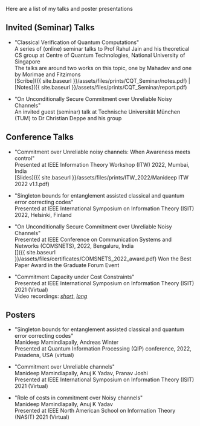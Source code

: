 Here are a list of my talks and poster presentations

## Invited (Seminar) Talks
- "Classical Verification of Quantum Computations" \
A series of (online) seminar talks to Prof Rahul Jain and his theoretical CS group at Centre of Quantum Technologies, National University of Singapore \
The talks are around two works on this topic, one by Mahadev and one by Morimae and Fitzimons \
[Scribe]({{ site.baseurl }}/assets/files/prints/CQT_Seminar/notes.pdf) | [Notes]({{ site.baseurl }}/assets/files/prints/CQT_Seminar/report.pdf)

- "On Unconditionally Secure Commitment over Unreliable Noisy Channels" \
An invited guest (seminar) talk at Technische Universität München (TUM) to Dr Christian Deppe and his group

## Conference Talks
- "Commitment over Unreliable noisy channels: When Awareness meets control"\
Presented at IEEE Information Theory Workshop (ITW) 2022, Mumbai, India \
[Slides]({{ site.baseurl }}/assets/files/prints/ITW_2022/Manideep ITW 2022 v1.1.pdf) 

- "Singleton bounds for entanglement assisted classical and quantum error correcting codes" \
Presented at IEEE International Symposium on Information Theory (ISIT) 2022, Helsinki, Finland

- "On Unconditionally Secure Commitment over Unreliable Noisy Channels" \
Presented at IEEE Conference on Communication Systems and Networks (COMSNETS), 2022, Bengaluru, India \
[<i class="fa fa-trophy" aria-hidden="true"></i>]({{ site.baseurl }}/assets/files/certificates/COMSNETS_2022_award.pdf)  Won the Best Paper Award in the Graduate Forum Event

- "Commitment Capacity under Cost Constraints" \
Presented at IEEE International Symposium on Information Theory (ISIT) 2021 (Virtual) \
Video recordings: [_short_](https://drive.google.com/file/d/1wa_nDtqyEUFPBMkJChlZAyT96lmBZcB5/view?usp=sharing), [_long_](https://drive.google.com/file/d/1hgJ9LcpQ_dybLoeyZEmrDeuTUJVGlrOR/view?usp=sharing)


## Posters
- "Singleton bounds for entanglement assisted classical and quantum error correcting codes" \
Manideep Mamindlapally, Andreas Winter \
Presented at Quantum Information Processing (QIP) conference, 2022, Pasadena, USA (virtual)

- "Commitment over Unreliable channels" \
Manideep Mamindlapally, Anuj K Yadav, Pranav Joshi \
Presented at IEEE International Symposium on Information Theory (ISIT) 2021 (Virtual)

- "Role of costs in commitment over Noisy channels" \
Manideep Mamindlapally, Anuj K Yadav \
Presented at IEEE North American School on Information Theory (NASIT) 2021 (Virtual)
